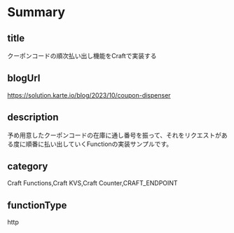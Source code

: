 # Summary

## title

クーポンコードの順次払い出し機能をCraftで実装する

## blogUrl
https://solution.karte.io/blog/2023/10/coupon-dispenser

## description

予め用意したクーポンコードの在庫に通し番号を振って、それをリクエストがある度に順番に払い出していくFunctionの実装サンプルです。

## category

Craft Functions,Craft KVS,Craft Counter,CRAFT_ENDPOINT

## functionType

http